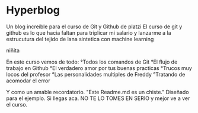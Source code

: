 # Hyperblog
Un blog increíble para el curso de Git y Github de platzi
El curso de git y github es lo que hacia faltan para triplicar mi salario y lanzarme a la estrucutura del tejido de lana sintetica con machine learning

  niñita 

  En este curso vemos de todo:
  °Todos los comandos de Git
  °El flujo de trabajo en Github
  °El verdadero amor por tus buenas practicas
  °Trucos muy locos del profesor
  °Las personalidades multiples de Freddy
  °Tratando de acomodar el error


  Y como un amable recordatorio. "Este Readme.md es un chiste." Diseñado para el ejemplo. Si llegas aca. NO TE LO TOMES EN SERIO y mejor ve a ver el curso.